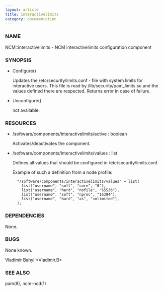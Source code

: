 ```yaml
---
layout: article
title: interactivelimits
category: documentation
---
```

### NAME

NCM::interactivelimits - NCM interactivelimits configuration component

### SYNOPSIS

- Configure()

    Updates the /etc/security/limits.conf - file with system limits
    for interactive users.
    This file is read by /lib/security/pam\_limits.so and the values
    defined there are respected.
    Returns error in case of failure.

- Unconfigure()

    not available.

### RESOURCES

- /software/components/interactivelimits/active : boolean

    Activates/deactivates the component.

- /software/components/interactivelimits/values : list

    Defines all values that should be configured in /etc/security/limits.conf.

    Example of such a definition from a node profile:

        "/software/components/interactivelimits/values" = list(
          list("username", "soft", "core", "0"),
          list("username", "hard", "nofile", "65536"),
          list("username", "soft", "nproc", "16384"),
          list("username", "hard", "as", "unlimited"),
        );

### DEPENDENCIES

None.

### BUGS

None known.

Vladimir Bahyl <Vladimir.B>

### SEE ALSO

pam(8), ncm-ncd(1)
